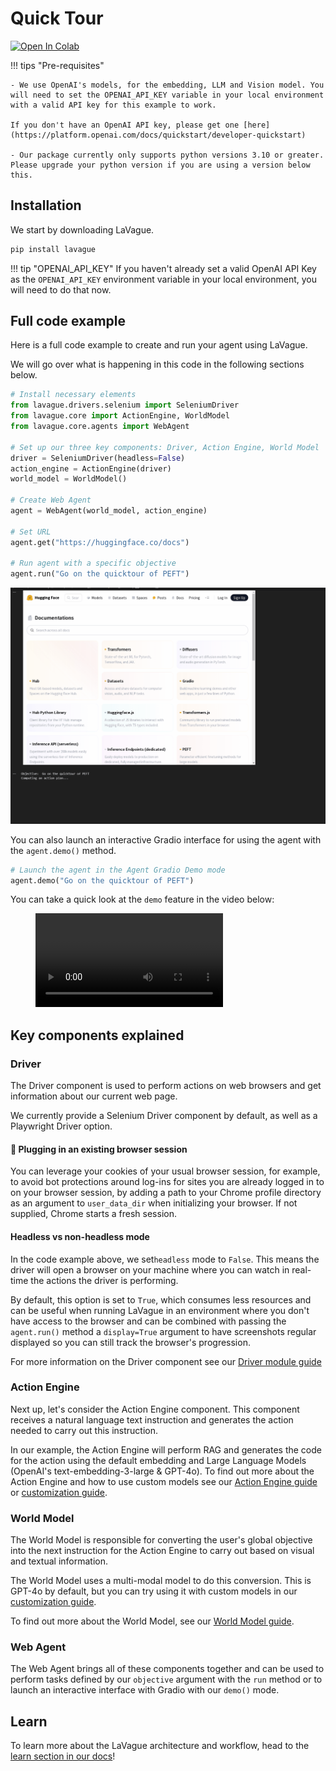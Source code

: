 # Quick Tour

<a target="_blank" href="https://colab.research.google.com/github/lavague-ai/LaVague/blob/main/docs/docs/get-started/quick-tour-notebook/quick-tour.ipynb">
<img src="https://colab.research.google.com/assets/colab-badge.svg" alt="Open In Colab"></a>

!!! tips "Pre-requisites"

    - We use OpenAI's models, for the embedding, LLM and Vision model. You will need to set the OPENAI_API_KEY variable in your local environment with a valid API key for this example to work.

    If you don't have an OpenAI API key, please get one [here](https://platform.openai.com/docs/quickstart/developer-quickstart)

    - Our package currently only supports python versions 3.10 or greater. Please upgrade your python version if you are using a version below this.

## Installation

We start by downloading LaVague.

```bash
pip install lavague
```

!!! tip "OPENAI_API_KEY"
    If you haven't already set a valid OpenAI API Key as the `OPENAI_API_KEY` environment variable in your local environment, you will need to do that now.

## Full code example

Here is a full code example to create and run your agent using LaVague.

We will go over what is happening in this code in the following sections below.

```python
# Install necessary elements
from lavague.drivers.selenium import SeleniumDriver
from lavague.core import ActionEngine, WorldModel
from lavague.core.agents import WebAgent

# Set up our three key components: Driver, Action Engine, World Model
driver = SeleniumDriver(headless=False)
action_engine = ActionEngine(driver)
world_model = WorldModel()

# Create Web Agent
agent = WebAgent(world_model, action_engine)

# Set URL
agent.get("https://huggingface.co/docs")

# Run agent with a specific objective
agent.run("Go on the quicktour of PEFT")
```

![qt_output](../../assets/demo_agent_hf.gif)

You can also launch an interactive Gradio interface for using the agent with the `agent.demo()` method.

```python
# Launch the agent in the Agent Gradio Demo mode
agent.demo("Go on the quicktour of PEFT")
```
You can take a quick look at the `demo` feature in the video below:

<figure class="video_container">
  <video controls="true" allowfullscreen="true">
    <source src="https://github.com/lavague-ai/LaVague/blob/gradio_new/docs/assets/gradio.webm?raw=true" type="video/webm">
  </video>
</figure>

## Key components explained

### Driver

The Driver component is used to perform actions on web browsers and get information about our current web page.

We currently provide a Selenium Driver component by default, as well as a Playwright Driver option.

#### 🍪 Plugging in an existing browser session

You can leverage your cookies of your usual browser session, for example, to avoid bot protections around log-ins for sites you are already logged in to on your browser session, by adding a path to your Chrome profile directory as an argument to `user_data_dir` when initializing your browser. If not supplied, Chrome starts a fresh session.

#### Headless vs non-headless mode

In the code example above, we set`headless` mode to `False`. This means the driver will open a browser on your machine where you can watch in real-time the actions the driver is performing. 

By default, this option is set to `True`, which consumes less resources and can be useful when running LaVague in an environment where you don't have access to the browser and can be combined with passing the `agent.run()` method a `display=True` argument to have screenshots regular displayed so you can still track the browser's progression.

For more information on the Driver component see our [Driver module guide](../learn/browser-drivers.md)

### Action Engine

Next up, let's consider the Action Engine component. This component receives a natural language text instruction and generates the action needed to carry out this instruction. 

In our example, the Action Engine will perform RAG and generates the code for the action using the default embedding and Large Language Models (OpenAI's text-embedding-3-large & GPT-4o). To find out more about the Action Engine and how to use custom models see our [Action Engine guide](../learn/action-engine.md) or [customization guide](./customization.md).

### World Model

The World Model is responsible for converting the user's global objective into the next instruction for the Action Engine to carry out based on visual and textual information.

The World Model uses a multi-modal model to do this conversion. This is GPT-4o by default, but you can try using it with custom models in our [customization guide](./customization.md).

To find out more about the World Model, see our [World Model guide](../learn/worl-model.md).

### Web Agent

The Web Agent brings all of these components together and can be used to perform tasks defined by our `objective` argument with the `run` method or to launch an interactive interface with Gradio with our `demo()` mode.

## Learn

To learn more about the LaVague architecture and workflow, head to the [learn section in our docs](../learn/architecture.md)!
